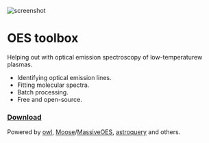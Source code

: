 ![screenshot](https://github.com/mimurrayy/OES-toolbox/assets/3911345/9eaa9d33-d2ff-423d-a721-5da42fed85d7)

# OES toolbox

Helping out with optical emission spectroscopy of low-temperaturew plasmas.

- Identifying optical emission lines.
- Fitting molecular spectra.
- Batch processing.
- Free and open-source.

### [**Download**](https://github.com/mimurrayy/OES-toolbox/releases/latest)


Powered by [owl](https://github.com/mimurrayy/owl), [Moose](https://github.com/AntoineTUE/Moose)/[MassiveOES](https://bitbucket.org/OES_muni/massiveoes), [astroquery](https://github.com/astropy/astroquery) and others.   
